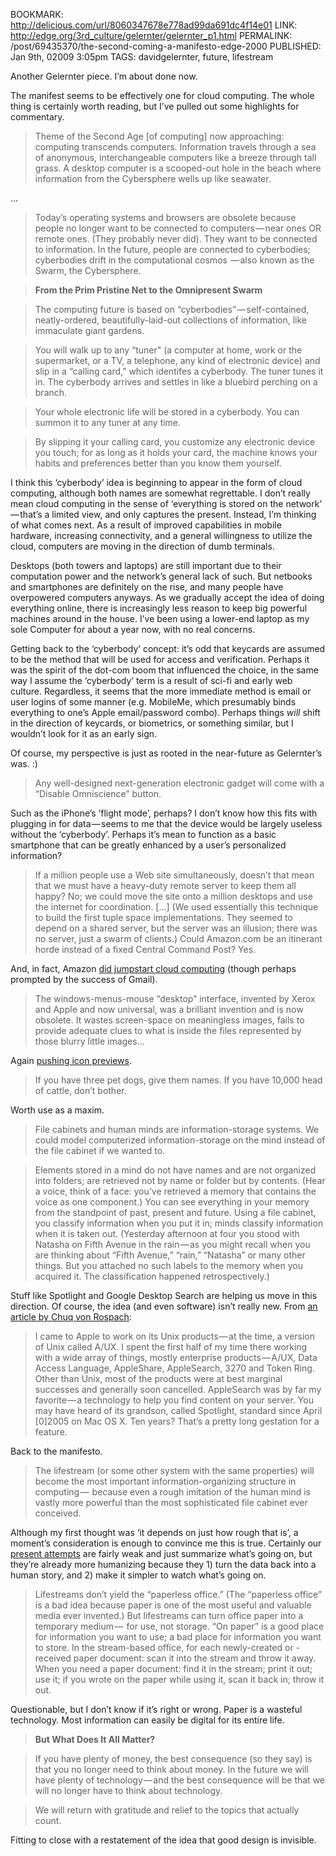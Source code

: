 BOOKMARK: http://delicious.com/url/8060347678e778ad99da691dc4f14e01
LINK: http://edge.org/3rd_culture/gelernter/gelernter_p1.html
PERMALINK: /post/69435370/the-second-coming-a-manifesto-edge-2000
PUBLISHED: Jan 9th, 02009 3:05pm
TAGS: davidgelernter, future, lifestream

Another Gelernter piece. I’m about done now.

The manifest seems to be effectively one for cloud computing. The whole
thing is certainly worth reading, but I’ve pulled out some highlights for
commentary.

> Theme of the Second Age [of computing] now approaching: computing transcends
> computers. Information travels through a sea of anonymous, interchangeable
> computers like a breeze through tall grass. A desktop computer is a
> scooped-out hole in the beach where information from the Cybersphere wells up
> like seawater.

…

> Today’s operating systems and browsers are obsolete because people no longer
> want to be connected to computers — near ones OR remote ones. (They probably
> never did). They want to be connected to information. In the future, people
> are connected to cyberbodies; cyberbodies drift in the computational cosmos
> — also known as the Swarm, the Cybersphere.

> **From the Prim Pristine Net to the Omnipresent Swarm**

> The computing future is based on “cyberbodies” — self-contained,
> neatly-ordered, beautifully-laid-out collections of information, like
> immaculate giant gardens.

> You will walk up to any “tuner" (a computer at home, work or the
> supermarket, or a TV, a telephone, any kind of electronic device) and slip in
> a “calling card,” which identifes a cyberbody. The tuner tunes it in. The
> cyberbody arrives and settles in like a bluebird perching on a branch.

> Your whole electronic life will be stored in a cyberbody. You can summon
> it to any tuner at any time.

> By slipping it your calling card, you customize any electronic device you
> touch; for as long as it holds your card, the machine knows your habits and
> preferences better than you know them yourself.

I think this ‘cyberbody’ idea is beginning to appear in the form of cloud
computing, although both names are somewhat regrettable. I don’t really mean
cloud computing in the sense of ‘everything is stored on the network’ — that’s a
limited view, and only captures the present. Instead, I’m thinking of what comes
next. As a result of improved capabilities in mobile hardware, increasing
connectivity, and a general willingness to utilize the cloud, computers are
moving in the direction of dumb terminals.

Desktops (both towers and laptops) are still important due to their computation
power and the network’s general lack of such. But netbooks and smartphones are
definitely on the rise, and many people have overpowered computers anyways. As
we gradually accept the idea of doing everything online, there is increasingly
less reason to keep big powerful machines around in the house. I’ve been using
a lower-end laptop as my sole Computer for about a year now, with no real
concerns.

Getting back to the ‘cyberbody’ concept: it’s odd that keycards are assumed to
be the method that will be used for access and verification. Perhaps it was
the spirit of the dot-com boom that influenced the choice, in the same way I
assume the ‘cyberbody’ term is a result of sci-fi and early web culture.
Regardless, it seems that the more immediate method is email or user logins of
some manner (e.g. MobileMe, which presumably binds everything to one’s Apple
email/password combo). Perhaps things *will* shift in the direction of
keycards, or biometrics, or something similar, but I wouldn’t look for it as an
early sign.

Of course, my perspective is just as rooted in the near-future as Gelernter’s
was. :)

> Any well-designed next-generation electronic gadget will come with a
> “Disable Omniscience” button.

Such as the iPhone’s ‘flight mode’, perhaps? I don’t know how this fits with
plugging in for data — seems to me that the device would be largely useless
without the ‘cyberbody’. Perhaps it’s mean to function as a basic smartphone
that can be greatly enhanced by a user’s personalized information?

> If a million people use a Web site simultaneously, doesn’t that mean that
> we must have a heavy-duty remote server to keep them all happy? No; we could
> move the site onto a million desktops and use the internet for coordination.
> […] (We used essentially this technique to build the first tuple space
> implementations. They seemed to depend on a shared server, but the server was
> an illusion; there was no server, just a swarm of clients.) Could Amazon.com
> be an itinerant horde instead of a fixed Central Command Post? Yes.

And, in fact, Amazon [did jumpstart cloud computing][as3] (though perhaps
prompted by the success of Gmail).

 [as3]: http://en.wikipedia.org/wiki/Amazon_S3

> The windows-menus-mouse “desktop” interface, invented by Xerox and Apple
> and now universal, was a brilliant invention and is now obsolete. It wastes
> screen-space on meaningless images, fails to provide adequate clues to what
> is inside the files represented by those blurry little images…

Again [pushing icon previews][previews].

 [previews]: http://ratafia.info/post/69174869/computer-visions-a-conversation-with-david-gelernter

> If you have three pet dogs, give them names. If you have 10,000 head of
> cattle, don’t bother.

Worth use as a maxim.

> File cabinets and human minds are information-storage systems. We could
> model computerized information-storage on the mind instead of the file
> cabinet if we wanted to.

> Elements stored in a mind do not have names and are not organized into
> folders; are retrieved not by name or folder but by contents. (Hear a voice,
> think of a face: you’ve retrieved a memory that contains the voice as one
> component.) You can see everything in your memory from the standpoint of
> past, present and future. Using a file cabinet, you classify information when
> you put it in; minds classify information when it is taken out. (Yesterday
> afternoon at four you stood with Natasha on Fifth Avenue in the rain — as you
> might recall when you are thinking about “Fifth Avenue,” “rain,” “Natasha” or
> many other things. But you attached no such labels to the memory when you
> acquired it. The classification happened retrospectively.)

Stuff like Spotlight and Google Desktop Search are helping us move in this
direction. Of course, the idea (and even software) isn’t really new. From
[an article by Chuq von Rospach][cvr]:

> I came to Apple to work on its Unix products — at the time, a version of Unix
> called <abbr class='smallcaps'>A/UX</abbr>. I spent the first half of my time
> there working with a wide array of things, mostly enterprise
> products — <abbr class='smallcaps'>A/UX</abbr>, Data Access Language,
> AppleShare, AppleSearch, 3270 and Token Ring. Other than Unix, most of the
> products were at best marginal successes and generally soon cancelled.
> AppleSearch was by far my favorite — a technology to help you find content on
> your server. You may have heard of its grandson, called Spotlight, standard
> since April [0]2005 on Mac OS X. Ten years? That’s a pretty long gestation
> for a feature.

 [cvr]: http://www.guardian.co.uk/technology/2009/jan/02/apple-macworld-lookback/print "‘Enjoying the show, avoiding  the flamethrower: life inside Apple’; The Guardian"

Back to the manifesto.

> The lifestream (or some other system with the same properties) will
> become the most important information-organizing structure in computing — 
> because even a rough imitation of the human mind is vastly more powerful than
> the most sophisticated file cabinet ever conceived.

Although my first thought was ‘it depends on just how rough that is’, a
moment’s consideration is enough to convince me this is true. Certainly our
[present attempts][ase] are fairly weak and just summarize what’s going on, but
they’re already more humanizing because they 1) turn the data back into a human
story, and 2) make it simpler to watch what’s going on.

 [ase]: http://wiki.diso-project.org/activity-streams-examples "DiSo wiki collection of activity stream examples"

> Lifestreams don’t yield the “paperless office.” (The “paperless office”
> is a bad idea because paper is one of the most useful and valuable media ever
> invented.) But lifestreams can turn office paper into a temporary medium — 
> for use, not storage. “On paper” is a good place for information you want to
> use; a bad place for information you want to store. In the stream-based
> office, for each newly-created or -received paper document: scan it into the
> stream and throw it away. When you need a paper document: find it in the
> stream; print it out; use it; if you wrote on the paper while using it, scan
> it back in; throw it out.

Questionable, but I don’t know if it’s right or wrong. Paper is a wasteful
technology. Most information can easily be digital for its entire life.

> **But What Does It All Matter?**

> If you have plenty of money, the best consequence (so they say) is that
> you no longer need to think about money. In the future we will have plenty of
> technology — and the best consequence will be that we will no longer have to
> think about technology.

> We will return with gratitude and relief to the topics that actually count.

Fitting to close with a restatement of the idea that good design is invisible.
